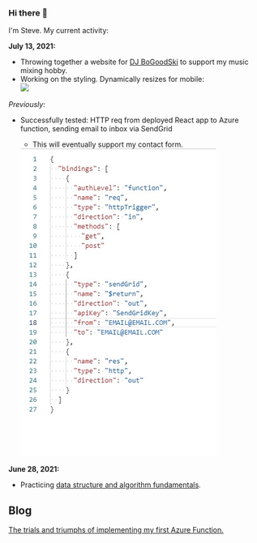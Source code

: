### Hi there 👋

<p>I'm Steve. My current activity:</p> 

<p><b>July 13, 2021:</b></p> 
<ul>
  <li>Throwing together a website for <a href="https://github.com/sbogucki12/djbogoodski">DJ BoGoodSki</a> to support my music mixing hobby.</li>
  <li>Working on the styling. Dynamically resizes for mobile:</li>
  <img src="https://raw.githubusercontent.com/sbogucki12/djbogoodski/main/readmeFiles/stylingGIF.gif" />
 </ul>
 <i>Previously:</i>
<ul>
  <li>Successfully tested: HTTP req from deployed React app to Azure function, sending email to inbox via SendGrid</li>
   <ul><li>This will eventually support my contact form.</li></ul>   

<img src="https://raw.githubusercontent.com/sbogucki12/djbogoodski/main/readmeFiles/output_bindings.jpg" />
</ul> 

<p><b>June 28, 2021:</b></p> 
<ul>
  <li> Practicing <a href="https://github.com/sbogucki12/AlgosAndDataStructures">data structure and algorithm fundamentals</a>.</li> 
  <!-- <li>Enhancing my design skills via a project with which I have some leeway with a client: <a href="https://github.com/sbogucki12/dwalesska">Repo</a></li>
  <li>Practicing .NET unit testing with xUnit via a practice web API: <a href="https://github.com/sbogucki12/weatherapi">Repo</a>.</li> -->
</ul>  

## Blog

<a href="https://bogoodski.medium.com/setting-up-an-azure-function-sendgrid-http-trigger-cfd9c5791201" target="_blank">The trials and triumphs of implementing my first Azure Function.</a>

